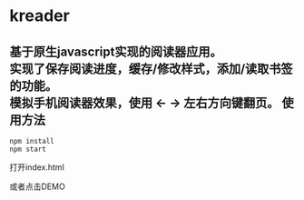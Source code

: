 kreader
===
基于原生javascript实现的阅读器应用。<br>
实现了保存阅读进度，缓存/修改样式，添加/读取书签的功能。<br>
模拟手机阅读器效果，使用 ← → 左右方向键翻页。
使用方法
---

```
npm install
npm start
```
打开index.html<br>

或者点击DEMO
